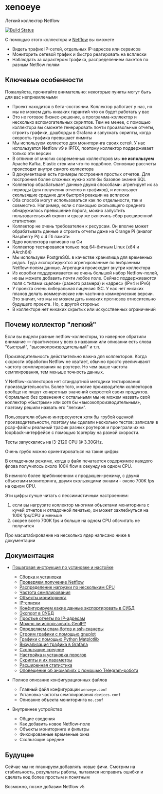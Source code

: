 # xenoeye
Легкий коллектор Netflow

[![Build Status](https://app.travis-ci.com/vmxdev/xenoeye.svg?branch=master)](https://app.travis-ci.com/vmxdev/xenoeye)

С помощью этого коллектора и [Netflow](https://ru.wikipedia.org/wiki/Netflow) вы сможете

  * Видеть трафик IP-сетей, отдельных IP-адресов или сервисов
  * Мониторить сетевой трафик и быстро реагировать на всплески
  * Наблюдать за характером трафика, распределением пакетов по разным Netflow полям


## Ключевые особенности

Пожалуйста, прочитайте внимательно: некоторые пункты могут быть для вас неприемлемыми

  * Проект находится в бета-состоянии. Коллектор работает у нас, но мы не можем дать никаких гарантий что он будет работать у вас
  * Это не готовое бизнес-решение, а программа-коллектор и несколько вспомогательных скриптов. Тем не менее, с помощью коллектора вы cможете генерировать почти произвольные отчеты, строить графики, дашборды в Grafana и запускать скрипты, когда скорость трафика превышает лимиты
  * Мы используем коллектор для мониторинга своих сетей. У нас используется Netflow v9 и IPFIX, поэтому коллектор поддерживает только эти версии
  * В отличие от многих современных коллекторов мы **не используем** Apache Kafka, Elastic стек или что-то подобное. Основные рассчеты происходят внутри самого коллектора
  * В документации есть примеры построения простых отчетов. Для построения более сложных нужно хотя бы базовое знание SQL
  * Коллектор обрабатывает данные двумя способами: агрегирует их за периоды (для получения отчетов и графиков), и использует скользящие средние для быстрой реакции на всплески
  * Оба способа могут использоваться как по отдельности, так и совместно. Например, если с помощью скользящего среднего обнаружилось превышение порога, можно запустить пользовательский скрипт и сразу же включить сбор расширенной статистики
  * Коллектор не очень требователен к ресурсам. Он вполне может обрабатывать данные и строить отчеты даже на Orange Pi (аналог Raspberry Pi) с 4 Гб памяти
  * Ядро коллектора написано на Си
  * Коллектор тестировался только под 64-битным Linux (x64 и AArch64)
  * Мы используем PostgreSQL в качестве хранилища для временных рядов. Туда экспортируются агрегированные по выбранным Netflow-полям данные. Агрегация происходит внутри коллектора
  * Из коробки поддерживается не очень большой набор Netflow-полей, но вы можете добавить почти любое поле. Сейчас поддерживаются поля с типами «целое» (разного размера) и «адрес» (IPv4 и IPv6)
  * У проекта очень либеральная лицензия ISC. У нас нет никаких планов делать коммерческие или частично коммерческие версии. Это значит, что мы не можем дать никаких прогнозов относительно будущего проекта. Но, с другой стороны:
  * В коллекторе нет никаких скрытых или искусственных ограничений


## Почему коллектор "легкий"

Если вы видели разные netflow-коллекторы, то наверное обратили внимание — практически у всех в названии или описании есть слова "быстрый", "высокопроизводительный" и т.п.

Производительность действительно важна для коллекторов. Когда скорости обработки Netflow не хватает, обычно просто увеличивают частоту семплирования на роутере. Но чем выше частота семплирования, тем меньше точность данных.

У Netflow-коллекторов нет стандартной методики тестирования производительности. Более того, многие производители коллекторов вообще не пишут конкретных значений скоростей своих продуктов.
Формально без сравнения с остальными мы не можем назвать свой коллектор «быстрым» или хотя бы «высокопроизводительным», поэтому решили назвать его "легким".

Пользователи обычно интересуются хотя бы грубой оценкой производительности, поэтому мы сделали несколько тестов: записали в pcap-файлы реальный трафик разных роутеров и проиграли их на loopback-интерфейсе с помощью tcpreplay на разной скорости.

Тесты запускались на i3-2120 CPU @ 3.30GHz.

Очень грубо можно ориентироваться на такие цифры:

В отладочном режиме, когда в файл печатается содержимое каждого флова получилось около 100K flow в секунду на одном CPU.

В немного более приближенном к продакшен-режиму, с двумя объектами мониторинга, двумя скользящими окнами - около 700K fps на одном CPU.

Эти цифры лучше читать с пессимистичным настроением:
  1. если вы нагрузите коллектор многими объектами мониторинга с кучей отчетов и отладочной печатью, он может захлебнуться на 100K fps/CPU и меньше
  2. скорее всего 700K fps и больше на одном CPU обсчитать не получится

Про масштабирование на несколько ядер написано ниже в документации


## Документация

  * [Пошаговая инструкция по установке и настойке](STEP-BY-STEP.ru.md)
    * [Сборка и установка](STEP-BY-STEP.ru.md#сборка-и-установка)
    * [Проверяем получение Netflow](STEP-BY-STEP.ru.md#проверяем-получение-netflow)
    * [Распределение нагрузки по нескольким CPU](STEP-BY-STEP.ru.md#распределение-нагрузки-по-нескольким-cpu)
    * [Частота семплирования](STEP-BY-STEP.ru.md#частота-семплирования)
    * [Объекты мониторинга](STEP-BY-STEP.ru.md#объекты-мониторинга)
    * [IP-списки](STEP-BY-STEP.ru.md#ip-списки)
    * [Конфигурируем какие данные экспортировать в СУБД](STEP-BY-STEP.ru.md#конфигурируем-какие-данные-экспортировать-в-субд)
    * [Экспорт в СУБД](STEP-BY-STEP.ru.md#экспорт-в-субд)
    * [Простые отчеты по IP-адресам](STEP-BY-STEP.ru.md#простые-отчеты-по-ip-адресам)
    * [Можно ли использовать GeoIP?](STEP-BY-STEP.ru.md#можно-ли-использовать-geoip)
    * [Определяем спам-ботов и ssh-сканеры](STEP-BY-STEP.ru.md#определяем-спам-ботов-и-ssh-сканеры)
    * [Строим графики с помощью gnuplot](STEP-BY-STEP.ru.md#строим-графики-с-помощью-gnuplot)
    * [Графики с помощью Python Matplotlib](STEP-BY-STEP.ru.md#графики-с-помощью-python-matplotlib)
    * [Визуализация трафика в Grafana](STEP-BY-STEP.ru.md#визуализация-трафика-в-grafana)
    * [Скользящие средние](STEP-BY-STEP.ru.md#скользящие-средние)
    * [Настройка и установка порогов](STEP-BY-STEP.ru.md#настройка-и-установка-порогов)
    * [Скрипты и их параметры](STEP-BY-STEP.ru.md#скрипты-и-их-параметры)
    * [Расширенная статистика](STEP-BY-STEP.ru.md#расширенная-статистика)
    * [Оповещение об аномалиях с помощью Telegram-робота](STEP-BY-STEP.ru.md#оповещение-об-аномалиях-с-помощью-telegram-робота)

  * Полное описание конфигурационных файлов
    * Главный файл конфигурации `xenoeye.conf`
    * Установка частоты семплирования `devices.conf`
    * Описание объекта мониторинга `mo.conf`

  * Внутреннее устройство
    * Общие сведения
    * Как добавить новое Netflow-поле
    * Объекты мониторинга и фильтры
    * Фиксированные временные окна
    * Скользящие средние

## Будущее

Сейчас мы не планируем добавлять новые фичи. Cмотрим на стабильность, результаты работы, пытаемся исправить ошибки и сделать код более простым и понятным

Возможно, позже добавим Netflow v5

